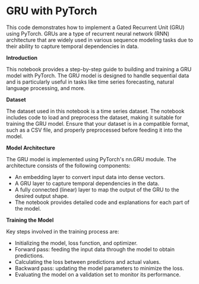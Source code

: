 # GRU with PyTorch

This code demonstrates how to implement a Gated Recurrent Unit (GRU) using PyTorch. GRUs are a type of recurrent neural network (RNN) architecture that are widely used in various sequence modeling tasks due to their ability to capture temporal dependencies in data.

**Introduction**

This notebook provides a step-by-step guide to building and training a GRU model with PyTorch. The GRU model is designed to handle sequential data and is particularly useful in tasks like time series forecasting, natural language processing, and more.

**Dataset**

The dataset used in this notebook is a time series dataset. The notebook includes code to load and preprocess the dataset, making it suitable for training the GRU model. Ensure that your dataset is in a compatible format, such as a CSV file, and properly preprocessed before feeding it into the model.

**Model Architecture**

The GRU model is implemented using PyTorch's nn.GRU module. The architecture consists of the following components:

- An embedding layer to convert input data into dense vectors.
- A GRU layer to capture temporal dependencies in the data.
- A fully connected (linear) layer to map the output of the GRU to the desired output shape.
- The notebook provides detailed code and explanations for each part of the model.

**Training the Model**

Key steps involved in the training process are:

- Initializing the model, loss function, and optimizer.
- Forward pass: feeding the input data through the model to obtain predictions.
- Calculating the loss between predictions and actual values.
- Backward pass: updating the model parameters to minimize the loss.
- Evaluating the model on a validation set to monitor its performance.
